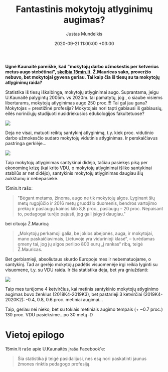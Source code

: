 ﻿---
title: Fantastinis mokytojų atlyginimų augimas?
date: 2020-09-21 11:00:00 +03:00
author: Justas Mundeikis
layout: post
comments: true
citation: true
image:  /assets/2020/09/21/teacher-salaries.jpg
thumbnail: /assets/2020/09/21/thumb.teacher-salaries.jpg
categories:
  - Švietimas
tags:
  - Atlyginimai
  - Mokytojai
  - Švietimo sektorius
---
**Ugnė Kaunaitė pareiškė, kad "mokytojų darbo užmokestis per ketverius metus augo stebėtinai", [skelbia 15min.lt](https://www.15min.lt/naujiena/aktualu/lietuva/mokytoju-algos-kaip-vidurines-klases-svietimieciai-sako-tai-pasieke-streikais-56-1376698). Ž.Mauricas sako, proveržio nebuvo, bet mokytojai gyvena geriau. Tai kaip čia iš tiesų su ta mokytojų atlyginimų raida?**<!--more-->

Statistika iš tiesų iškalbinga, mokytojų atlyginimai augo. Suprantama, jeigu U.Kaunaitė palygintų 2005m. vs 2020m. tai pamatytų, jog , o siaube visiems libertarams, mokytojų atlyginimas augo 250 proc.!!! Tai gal jau gana? Mokytojas = prestižinė profesija? Mokytojais nori tapti gabiausi iš gabiausių, eilės norinčiųjų studijuoti nusidriekusios edukologijos fakultetuose?

![](/assets/2020/09/21/mokytojų_bruto_neto_LSD.png)

Deja ne visai, matuoti reiktų santykinį atlyginimą, t.y. kiek proc. vidutinio darbo užmokesčio sudaro mokytojų vidutinis atlyginimas. Ir perskaičiavus pastringa gerklėje...

![](/assets/2020/09/21/mokytojų_bruto_neto_LSD_rel.png)

Taip mokytojų atlyginimas santykinai didėjo, tačiau pasiekęs piką per ekonominę krizę (kai krito VDU, o mokytojų atlyginimai išliko santykinai stabilūs ar net didėjo), santykinis mokytojų atlyginimas daugiau šių aukštumų ir nebepasiekė.

15min.lt rašo:
> "Bėgant metams, žinoma, augo ne tik mokytojų algos. Lyginant šių metų rugpjūčio ir 2016 metų gruodžio duomenis, bendros vartojimo prekių ir paslaugų kainos kilo 8,8 proc., paslaugų – 20 proc. Nepaisant to, pedagogai turėjo pajusti, jog gali įsigyti daugiau."

bei cituoja Ž.Mauricą

>„Mokytojų perkamoji galia, be jokios abejonės, auga, ir mokytojai, mano paskaičiavimais, Lietuvoje yra vidurinioji klasė“, – turėdamas omeny tai, jog jų algos perlipo 800 eurų „į rankas“ ribą, teigė Ž.Mauricas.

Bet gerbiamieji, absoliutaus skurdo Europoje mes ir nebematuojame, o santykinį. Tad ar gerėjo mokytojų padėtis visuomenėje irgi reikia lyginti su visuomene, t.y. su VDU raida. Ir čia statistika deja, bet yra gniuždanti:


![](/assets/2020/09/21/mokytojų_sant_raida.png)

Taip mes turėjome 4 ketvirčius, kai metinis santykinio mokytojų atlyginimo augimas buvo ženklus (2018K4-2019K3), bet pastarieji 3 ketvirčiai (2019K4-2020K2): -0.4, 0.8, 0.6 proc. metiniai augimai...  

Taip, geriau nei nieko, bet su tokiais metiniais augimo tempais (+ ~0.7 proc.) 130 proc. VDU pasieksime...po 30 metų :D

# Vietoj epilogo

15min.lt rašo apie U.Kaunaitės įraša Facebook'e:

>Šia statistika ji teigė pasidalijusi, nes esą nori paskatinti jaunus žmones rinktis pedagogo profesiją.
